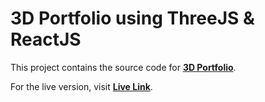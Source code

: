 # **3D Portfolio using ThreeJS & ReactJS**

This project contains the source code for [**3D Portfolio**](https://github.com/ankushh19/3d-portfolio).

For the live version, visit [**Live Link**](https://ankush-3d-portfolio.netlify.app/).

